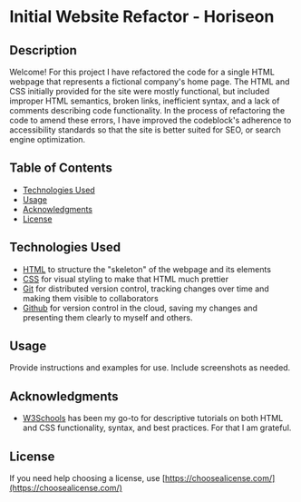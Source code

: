 # Initial Website Refactor - Horiseon

## Description
Welcome! For this project I have refactored the code for a single HTML webpage that represents a fictional company's home page. The HTML and CSS initially provided for the site were mostly functional, but included improper HTML semantics, broken links, inefficient syntax, and a lack of comments describing code functionality. In the process of refactoring the code to amend these errors, I have improved the codeblock's adherence to accessibility standards so that the site is better suited for SEO, or search engine optimization.

## Table of Contents
* [Technologies Used](#technologies-used)
* [Usage](#usage)
* [Acknowledgments](#Acknowledgments)
* [License](#license)

## Technologies Used
* [HTML](https://www.w3schools.com/html/) to structure the "skeleton" of the webpage and its elements
* [CSS](https://www.w3schools.com/css/) for visual styling to make that HTML much prettier
* [Git](https://git-scm.com/) for distributed version control, tracking changes over time and making them visible to collaborators
* [Github](https://github.com/) for version control in the cloud, saving my changes and presenting them clearly to myself and others.


## Usage
Provide instructions and examples for use. Include screenshots as needed.

## Acknowledgments
* [W3Schools](https://www.w3schools.com/) has been my go-to for descriptive tutorials on both HTML and CSS functionality, syntax, and best practices. For that I am grateful.

## License
If you need help choosing a license, use [https://choosealicense.com/](https://choosealicense.com/)

